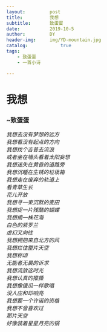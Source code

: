 ```yaml
---
layout:         post
title:          我想
subtitle:       致蛋蛋
date:           2019-10-5
auther:         DY
header-img:     img/YD-mountain.jpg
catalog:            true
tags:
    - 致蛋蛋
    - 一首小诗

---
```

# 我想  
### ~致蛋蛋    

*我想去没有梦想的远方*  
*我想看没有起点的方向*  
*我想找个吉普去流浪*  
*或者坐在墙头看着太阳妄想*  
*我想迷失在黄昏的道路旁*  
*我想沉睡在生锈的垃圾箱*  
*我想走在废弃的轨道上*  
*看青草生长*  
*花儿开放*  
*我想寻一束沉默的麦田*  
*我想捉一片残酷的蝴蝶*  
*我想摘一株花海*  
*白色的紫罗兰*  
*虚幻又向往*  
*我想拥抱来自北方的风*  
*我想拦住整片天空*  
*我想称颂*  
*无能者无畏的诉求*  
*我想流放这时光*  
*我想认真的推搡*  
*我想像傻瓜一样歌唱*  
*没人应和却响亮*  
*我想要一个许诺的资格*  
*我想不曾喜欢过*  
*那片天空*  
*好像装着星星月亮的锅*  